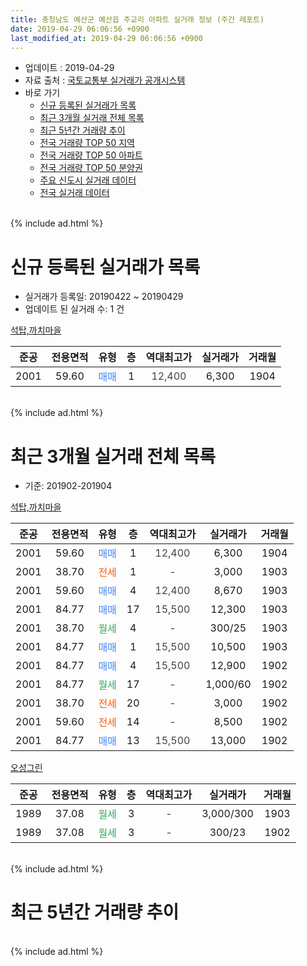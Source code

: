```yaml
---
title: 충청남도 예산군 예산읍 주교리 아파트 실거래 정보 (주간 레포트)
date: 2019-04-29 06:06:56 +0900
last_modified_at: 2019-04-29 06:06:56 +0900
---
```


* 업데이트 : 2019-04-29
* 자료 출처 : [국토교통부 실거래가 공개시스템](http://rt.molit.go.kr)
* 바로 가기
    * [신규 등록된 실거래가 목록](#신규-등록된-실거래가-목록)
    * [최근 3개월 실거래 전체 목록](#최근-3개월-실거래-전체-목록)
    * [최근 5년간 거래량 추이](#최근-5년간-거래량-추이)
    * [전국 거래량 TOP 50 지역](https://inasie.github.io/apt-trade-info/최근-3개월-전국에서-가장-거래가-많이-발생한-지역)
    * [전국 거래량 TOP 50 아파트](https://inasie.github.io/apt-trade-info/최근-3개월-전국에서-가장-거래가-많이-발생한-아파트)
    * [전국 거래량 TOP 50 분양권](https://inasie.github.io/apt-trade-info/최근-3개월-전국에서-가장-거래가-많이-발생한-분양권)
    * [주요 신도시 실거래 데이터](https://inasie.github.io/apt-trade-info/주요-신도시)
    * [전국 실거래 데이터](https://inasie.github.io/apt-trade-info/전국)
<br>
{% include ad.html %}
<br>

# 신규 등록된 실거래가 목록
* 실거래가 등록일: 20190422 ~ 20190429
* 업데이트 된 실거래 수: 1 건


[석탑,까치마을](https://search.naver.com/search.naver?query=%EC%B6%A9%EC%B2%AD%EB%82%A8%EB%8F%84+%EC%98%88%EC%82%B0%EA%B5%B0+%EC%98%88%EC%82%B0%EC%9D%8D+%EC%A3%BC%EA%B5%90%EB%A6%AC+%EC%84%9D%ED%83%91%2C%EA%B9%8C%EC%B9%98%EB%A7%88%EC%9D%84)

|준공|전용면적|유형|층|역대최고가|실거래가|거래월|
|:---:|:---:|:---:|:---:|:---:|:---:|:---:|
|2001|59.60|<span style="color:#4285f3">매매</span>|1|<span style="color:#444444">12,400</span>|6,300|1904|


<br>
{% include ad.html %}
<br>

# 최근 3개월 실거래 전체 목록
* 기준: 201902-201904


[석탑,까치마을](https://search.naver.com/search.naver?query=%EC%B6%A9%EC%B2%AD%EB%82%A8%EB%8F%84+%EC%98%88%EC%82%B0%EA%B5%B0+%EC%98%88%EC%82%B0%EC%9D%8D+%EC%A3%BC%EA%B5%90%EB%A6%AC+%EC%84%9D%ED%83%91%2C%EA%B9%8C%EC%B9%98%EB%A7%88%EC%9D%84)

|준공|전용면적|유형|층|역대최고가|실거래가|거래월|
|:---:|:---:|:---:|:---:|:---:|:---:|:---:|
|2001|59.60|<span style="color:#4285f3">매매</span>|1|<span style="color:#444444">12,400</span>|6,300|1904|
|2001|38.70|<span style="color:#ff5a00">전세</span>|1|<span style="color:#444444">-</span>|3,000|1903|
|2001|59.60|<span style="color:#4285f3">매매</span>|4|<span style="color:#444444">12,400</span>|8,670|1903|
|2001|84.77|<span style="color:#4285f3">매매</span>|17|<span style="color:#444444">15,500</span>|12,300|1903|
|2001|38.70|<span style="color:#34a853">월세</span>|4|<span style="color:#444444">-</span>|300/25|1903|
|2001|84.77|<span style="color:#4285f3">매매</span>|1|<span style="color:#444444">15,500</span>|10,500|1903|
|2001|84.77|<span style="color:#4285f3">매매</span>|4|<span style="color:#444444">15,500</span>|12,900|1902|
|2001|84.77|<span style="color:#34a853">월세</span>|17|<span style="color:#444444">-</span>|1,000/60|1902|
|2001|38.70|<span style="color:#ff5a00">전세</span>|20|<span style="color:#444444">-</span>|3,000|1902|
|2001|59.60|<span style="color:#ff5a00">전세</span>|14|<span style="color:#444444">-</span>|8,500|1902|
|2001|84.77|<span style="color:#4285f3">매매</span>|13|<span style="color:#444444">15,500</span>|13,000|1902|

[오성그린](https://search.naver.com/search.naver?query=%EC%B6%A9%EC%B2%AD%EB%82%A8%EB%8F%84+%EC%98%88%EC%82%B0%EA%B5%B0+%EC%98%88%EC%82%B0%EC%9D%8D+%EC%A3%BC%EA%B5%90%EB%A6%AC+%EC%98%A4%EC%84%B1%EA%B7%B8%EB%A6%B0)

|준공|전용면적|유형|층|역대최고가|실거래가|거래월|
|:---:|:---:|:---:|:---:|:---:|:---:|:---:|
|1989|37.08|<span style="color:#34a853">월세</span>|3|<span style="color:#444444">-</span>|3,000/300|1903|
|1989|37.08|<span style="color:#34a853">월세</span>|3|<span style="color:#444444">-</span>|300/23|1902|


<br>
{% include ad.html %}
<br>

# 최근 5년간 거래량 추이


<div style="width:100%;">
    <canvas id="deal_progress" height="200"></canvas>
</div>

<script>
new Chart(document.getElementById("deal_progress"), {
    type: 'line',
    data: {
        labels: ['201404','201405','201406','201407','201408','201409','201410','201411','201412','201501','201502','201503','201504','201505','201506','201507','201508','201509','201510','201511','201512','201601','201602','201603','201604','201605','201606','201607','201608','201609','201610','201611','201612','201701','201702','201703','201704','201705','201706','201707','201708','201709','201710','201711','201712','201801','201802','201803','201804','201805','201806','201807','201808','201809','201810','201811','201812','201901','201902','201903','201904'],
        datasets: [{
            label: '매매',
            pointRadius: 1,
            data: [7, 3, 0, 3, 6, 3, 7, 2, 4, 2, 5, 3, 7, 2, 2, 4, 6, 10, 5, 5, 4, 4, 3, 7, 8, 2, 0, 7, 6, 3, 3, 3, 6, 3, 5, 3, 3, 2, 1, 1, 7, 5, 1, 4, 3, 2, 1, 4, 3, 1, 4, 3, 5, 3, 3, 5, 1, 6, 2, 3, 1],
            borderColor: "rgba(255, 201, 14, 1)",
            backgroundColor: "rgba(255, 201, 14, 0.5)",
            fill: false,
            lineTension: 0
        },{
            label: '전월세',
            pointRadius: 1,
            data: [2, 2, 1, 0, 0, 1, 3, 4, 1, 2, 7, 3, 1, 3, 0, 1, 2, 3, 2, 0, 1, 2, 6, 2, 2, 2, 2, 0, 5, 2, 0, 3, 2, 3, 1, 1, 1, 2, 0, 0, 4, 6, 0, 2, 2, 2, 0, 0, 0, 2, 3, 1, 0, 1, 2, 2, 2, 1, 4, 3, 0],
            borderColor: "rgba(0, 141, 185, 1)",
            backgroundColor: "rgba(0, 141, 185, 0.5)",
            fill: false,
            lineTension: 0
        }
        ]
    },
    options: {
        responsive: true,
        title: {
            display: false
        },
        tooltips: {
            mode: 'index',
            intersect: false
        },
        hover: {
            mode: 'nearest',
            intersect: true
        },
        scales: {
            xAxes: [{
                display: true,
                scaleLabel: {
                    display: true,
                    labelString: '년/월'
                }
            }],
            yAxes: [{
                display: true,
                ticks: {
                    suggestedMin: 0,
                },
                scaleLabel: {
                    display: true,
                    labelString: '실거래 수'
                }
            }]
        }
    }
});

</script>


<br>
{% include ad.html %}
<br>

